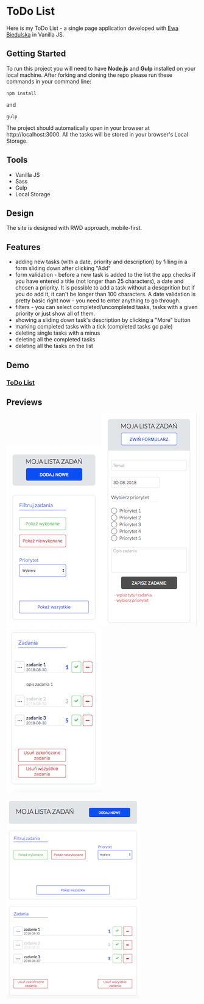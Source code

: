 # ToDo List

Here is my ToDo List - a single page application developed with [Ewa Biedulska](https://github.com/ewabiedulska) in Vanilla JS.



## Getting Started

To run this project you will need to have **Node.js** and **Gulp** installed on your local machine. After forking and cloning the repo please run these commands in your command line:

```
npm install
```

and

```
gulp
```

The project should automatically open in your browser at http://localhost:3000. All the tasks will be stored in your browser's Local Storage.



## Tools

- Vanilla JS
- Sass
- Gulp
- Local Storage



## Design

The site is designed with RWD approach, mobile-first.



## Features

- adding new tasks (with a date, priority and description) by filling in a form sliding down after clicking "Add"
- form validation - before a new task is added to the list the app checks if you have entered a title (not longer than 25 characters), a date and chosen a priority. It is possible to add a task without a descprition but if you do add it, it can't be longer than 100 characters. A date validation is pretty basic right now - you need to enter anything to go through.
- filters - you can select completed/uncompleted tasks, tasks with a given priority or just show all of them.
- showing a sliding down task's description by clicking a "More" button
- marking completed tasks with a tick (completed tasks go pale)
- deleting single tasks with a minus
- deleting all the completed tasks
- deleting all the tasks on the list

#### 

## Demo

### **[ToDo List](https://karin-on.github.io/to-do-list/)**



## Previews

![](./images/to-do-list_prev1.png)![](./images/to-do-list_prev2.png)![to-do-list_prev3](./images/to-do-list_prev3.png)





![to-do-list_prev4](./images/to-do-list_prev4.png)